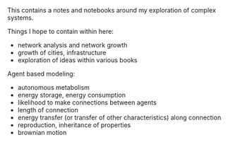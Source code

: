 This contains a notes and notebooks around my exploration of complex systems.

Things I hope to contain within here:
 - network analysis and network growth
 - growth of cities, infrastructure
 - exploration of ideas within various books


Agent based modeling:
 - autonomous metabolism
 - energy storage, energy consumption
 - likelihood to make connections between agents
 - length of connection
 - energy transfer (or transfer of other characteristics) along connection
 - reproduction, inheritance of properties
 - brownian motion
